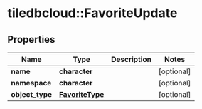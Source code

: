 # tiledbcloud::FavoriteUpdate

## Properties
Name | Type | Description | Notes
------------ | ------------- | ------------- | -------------
**name** | **character** |  | [optional] 
**namespace** | **character** |  | [optional] 
**object_type** | [**FavoriteType**](FavoriteType.md) |  | [optional] 


